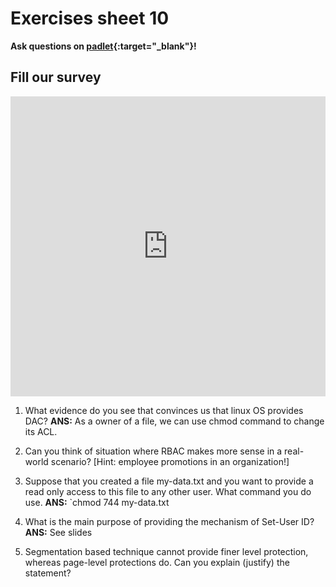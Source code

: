 # Exercises sheet 10



**Ask questions on [padlet](https://uob.padlet.org/sanjayrawat/f514yhhz6l6dt4l6){:target="_blank"}!**

## Fill our survey

<iframe width="640px" height= "480px" src= "https://forms.office.com/Pages/ResponsePage.aspx?id=MH_ksn3NTkql2rGM8aQVG5N9pWWUNd5Khd6GR62JgsZUMVc1WlRQMjhOMUNEWlA5WDNaUEVTNTNPVi4u&embed=true" frameborder= "0" marginwidth= "0" marginheight= "0" style= "border: none; max-width:100%; max-height:100vh" allowfullscreen webkitallowfullscreen mozallowfullscreen msallowfullscreen> </iframe>

1. What evidence do you see that convinces us that linux OS provides DAC?
	**ANS:** As a owner of a file, we can use chmod command to change its ACL.
	
2. Can you think of situation where RBAC makes more sense in a real-world scenario? [Hint: employee promotions in an organization!]

3. Suppose that you created a file my-data.txt and you want to provide a read only access to this file to any other user. What command you do use.
	**ANS:** `chmod 744 my-data.txt

4. What is the main purpose of providing the mechanism of Set-User ID?
	**ANS:** See slides

5. Segmentation based technique cannot provide finer level protection, whereas page-level protections do. Can you explain (justify) the  statement? 